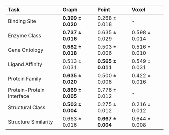 | Task                      | Graph                 | Point                 | Voxel             |
|:--------------------------|:----------------------|:----------------------|:------------------|
| Binding Site              | **0.399 $\pm$ 0.020** | 0.268 $\pm$ 0.018     | -     |
| Enzyme Class              | **0.737 $\pm$ 0.016** | 0.635 $\pm$ 0.029     | 0.598 $\pm$ 0.014 |
| Gene Ontology             | **0.582 $\pm$ 0.018** | 0.503 $\pm$ 0.006     | 0.516 $\pm$ 0.010 |
| Ligand Affinity           | 0.513 $\pm$ 0.031     | **0.565 $\pm$ 0.011** | 0.549 $\pm$ 0.031 |
| Protein Family            | **0.635 $\pm$ 0.020** | 0.500 $\pm$ 0.008     | 0.422 $\pm$ 0.016 |
| Protein-Protein Interface | **0.869 $\pm$ 0.005** | 0.776 $\pm$ 0.012     | -     |
| Structural Class          | **0.503 $\pm$ 0.004** | 0.275 $\pm$ 0.012     | 0.216 $\pm$ 0.012 |
| Structure Similarity      | 0.663 $\pm$ 0.016     | **0.667 $\pm$ 0.004** | 0.644 $\pm$ 0.008 |